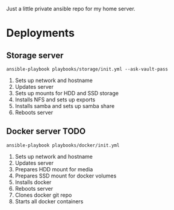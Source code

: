 Just a little private ansible repo for my home server.

# Deployments
## Storage server
    ansible-playbook playbooks/storage/init.yml --ask-vault-pass

1. Sets up network and hostname
2. Updates server
3. Sets up mounts for HDD and SSD storage
4. Installs NFS and sets up exports
5. Installs samba and sets up samba share
6. Reboots server

## Docker server TODO
    ansible-playbook playbooks/docker/init.yml

1. Sets up network and hostname
2. Updates server
3. Prepares HDD mount for media
4. Prepares SSD mount for docker volumes
5. Installs docker
6. Reboots server
7. Clones docker git repo
8. Starts all docker containers
